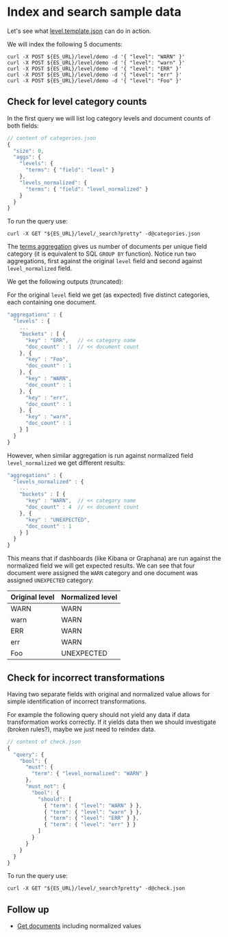 # Index and search sample data

Let's see what [level.template.json](level.template.json) can do in action.

We will index the following 5 documents:

````shell
curl -X POST ${ES_URL}/level/demo -d '{ "level": "WARN" }'
curl -X POST ${ES_URL}/level/demo -d '{ "level": "warn" }'
curl -X POST ${ES_URL}/level/demo -d '{ "level": "ERR" }'
curl -X POST ${ES_URL}/level/demo -d '{ "level": "err" }'
curl -X POST ${ES_URL}/level/demo -d '{ "level": "Foo" }'
````

## Check for level category counts

In the first query we will list log category levels and document counts of both fields:

````javascript
// content of categories.json
{
  "size": 0,
  "aggs": {
    "levels": {
      "terms": { "field": "level" }
    },
    "levels_normalized": {
      "terms": { "field": "level_normalized" }
    }
  }
}
````
To run the query use:
````shell
curl -X GET "${ES_URL}/level/_search?pretty" -d@categories.json
````


The [terms aggregation](https://www.elastic.co/guide/en/elasticsearch/reference/2.4/search-aggregations-bucket-terms-aggregation.html)
gives us number of documents per unique field category (it is equivalent to SQL `GROUP BY` function).
Notice run two aggregations, first against the original `level` field and second against `level_normalized` field.

We get the following outputs (truncated):

For the original `level` field we get (as expected) five distinct categories, each containing one document.

````javascript
"aggregations" : {
  "levels" : {
    ...  
    "buckets" : [ {
      "key" : "ERR",   // << category name
      "doc_count" : 1  // << document count
    }, {
      "key" : "Foo",
      "doc_count" : 1
    }, {
      "key" : "WARN",
      "doc_count" : 1
    }, {
      "key" : "err",
      "doc_count" : 1
    }, {
      "key" : "warn",
      "doc_count" : 1
    } ]
  }
}
````
However, when similar aggregation is run against normalized field `level_normalized` we
 get different results:

````javascript
"aggregations" : {
  "levels_normalized" : {
    ...
    "buckets" : [ {
      "key" : "WARN",  // << category name
      "doc_count" : 4  // << document count
    }, {
      "key" : "UNEXPECTED",
      "doc_count" : 1
    } ]
  }
}
````
This means that if dashboards (like Kibana or Graphana) are run against the normalized
field we will get expected results. We can see that four document were assigned the `WARN`
category and one document was assigned `UNEXPECTED` category:

| Original level | Normalized level |
|----------------|------------------|
| WARN | WARN |
| warn | WARN |
| ERR | WARN |
| err | WARN |
| Foo | UNEXPECTED |

## Check for incorrect transformations

Having two separate fields with original and normalized value allows for simple
identification of incorrect transformations.
 
For example the following query should not yield any data if data transformation works correctly.
If it yields data then we should investigate (broken rules?), maybe we just need to reindex data.

````javascript
// content of check.json
{
  "query": {
    "bool": {
      "must": {
        "term": { "level_normalized": "WARN" }
      },
      "must_not": {
        "bool": {
          "should": [
            { "term": { "level": "WARN" } },
            { "term": { "level": "warn" } },
            { "term": { "level": "ERR" } },
            { "term": { "level": "err" } }
          ]
        }
      }
    }
  }
}
````
To run the query use:
````shell
curl -X GET "${ES_URL}/level/_search?pretty" -d@check.json
````

## Follow up

- [Get documents](documents.md) including normalized values
